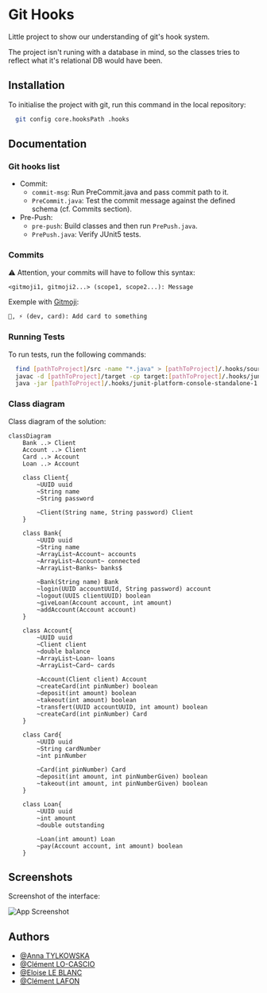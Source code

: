 
# Git Hooks

Little project to show our understanding of git's hook system.

The project isn't runing with a database in mind, so the classes tries to reflect what it's relational DB would have been.


## Installation

To initialise the project with git, run this command in the local repository:

```bash
  git config core.hooksPath .hooks
```

## Documentation

### Git hooks list
- Commit: 
  - `commit-msg`: Run PreCommit.java and pass commit path to it.
  - `PreCommit.java`: Test the commit message against the defined schema (cf. Commits section).
- Pre-Push:
  - `pre-push`: Build classes and then run `PrePush.java`.
  - `PrePush.java`: Verify JUnit5 tests.

### Commits

⚠️ Attention, your commits will have to follow this syntax:

```txt
<gitmoji1, gitmoji2...> (scope1, scope2...): Message
```
Exemple with [Gitmoji](https://gitmoji.dev/):
```txt
🎨, ⚡️ (dev, card): Add card to something
```

### Running Tests

To run tests, run the following commands:

```bash
  find [pathToProject]/src -name "*.java" > [pathToProject]/.hooks/sources.txt
  javac -d [pathToProject]/target -cp target:[pathToProject]/.hooks/junit-platform-console-standalone-1.9.1.jar @[pathToProject]/.hooks/sources.txt
  java -jar [pathToProject]/.hooks/junit-platform-console-standalone-1.9.1.jar --class-path [pathToProject]/target --scan-class-path
```

### Class diagram

Class diagram of the solution:

```mermaid
classDiagram
    Bank ..> Client
    Account ..> Client
    Card ..> Account
    Loan ..> Account

    class Client{
        ~UUID uuid
        ~String name
        ~String password

        ~Client(String name, String password) Client
    }

    class Bank{
        ~UUID uuid
        ~String name
        ~ArrayList~Account~ accounts
        ~ArrayList~Account~ connected
        ~ArrayList~Banks~ banks$

        ~Bank(String name) Bank
        ~login(UUID accountUUId, String password) account
        ~logout(UUIS clientUUID) boolean
        ~giveLoan(Account account, int amount)
        ~addAccount(Account account)
    }

    class Account{
        ~UUID uuid
        ~Client client
        ~double balance
        ~ArrayList~Loan~ loans
        ~ArrayList~Card~ cards

        ~Account(Client client) Account
        ~createCard(int pinNumber) boolean
        ~deposit(int amount) boolean
        ~takeout(int amount) boolean
        ~transfert(UUID accountUUID, int amount) boolean
        ~createCard(int pinNumber) Card
    }

    class Card{
        ~UUID uuid
        ~String cardNumber
        ~int pinNumber

        ~Card(int pinNumber) Card
        ~deposit(int amount, int pinNumberGiven) boolean
        ~takeout(int amount, int pinNumberGiven) boolean
    }

    class Loan{
        ~UUID uuid
        ~int amount
        ~double outstanding

        ~Loan(int amount) Loan
        ~pay(Account account, int amount) boolean
    }
```

## Screenshots
Screenshot of the interface:

![App Screenshot](https://via.placeholder.com/468x300?text=App+Screenshot+Here)


## Authors

- [@Anna TYLKOWSKA](https://www.github.com/annaty)
- [@Clément LO-CASCIO](https://www.github.com/ClemLcs)
- [@Eloise LE BLANC](https://www.github.com/eloiseLBC)
- [@Clément LAFON](https://www.github.com/L-Clem)


